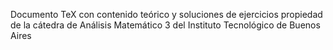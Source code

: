 Documento TeX con contenido teórico y soluciones de ejercicios propiedad de la cátedra de Análisis Matemático 3 del Instituto Tecnológico de Buenos Aires 
